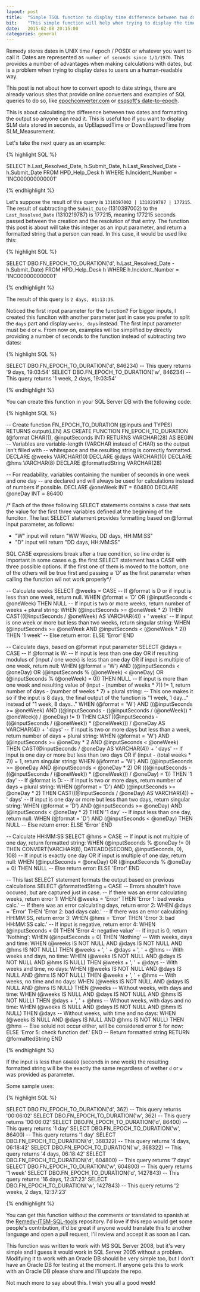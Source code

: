 ```yaml
---
layout: post
title:  "Simple TSQL function to display time difference between two dates"
bit:    "This simple function will help when trying to display the time difference between two dates. It works well to display SLM data too."
date:   2015-02-08 20:15:00
categories: general
---
```


Remedy stores dates in UNIX time / epoch / POSIX or whatever you want to call it. Dates are represented as `number of seconds since 1/1/1970`. This provides a number of advantages when making calculations with dates, but is a problem when trying to display dates to users un a human-readable way.

This post is not about how to convert epoch to date strings, there are already various sites that provide online converters and examples of SQL queries to do so, like [epochconverter.com][epc] or [esqsoft's date-to-epoch][esq].

This is about calculating the difference between two dates and formatting the output so anyone can read it. This is useful too if you want to display SLM data stored in seconds, as UpElapsedTime or DownElapsedTime from SLM_Measurement.

Let's take the next query as an example:

{% highlight SQL %}

SELECT h.Last_Resolved_Date, h.Submit_Date, h.Last_Resolved_Date - h.Submit_Date
FROM HPD_Help_Desk h
WHERE h.Incident_Number = 'INC000000000001'

{% endhighlight %}

Let's suppose the result of this query is `1310397002 | 1310219787 | 177215`. The result of subtracting the `Submit_Date` (1310397002) to the `Last_Resolved_Date` (1310219787) is 177215, meaning 177215 seconds passed between the creation and the resolution of that entry. The function this post is about will take this integer as an input parameter, and return a formatted string that a person can read. In this case, it would be used like this:

{% highlight SQL %}

SELECT DBO.FN_EPOCH_TO_DURATION('d', h.Last_Resolved_Date - h.Submit_Date)
FROM HPD_Help_Desk h
WHERE h.Incident_Number = 'INC000000000001'

{% endhighlight %}

The result of this query is `2 days, 01:13:35`.

Noticed the first input parameter for the function? For bigger inputs, I created this funciton with another parameter just in case you prefer to split the `days` part and display `weeks, days` instead. The first input parameter must be `d` or `w`. From now on, examples will be simplified by directly providing a number of seconds to the function instead of subtracting two dates:

{% highlight SQL %}

SELECT DBO.FN_EPOCH_TO_DURATION('d', 846234) -- This query returns '9 days, 19:03:54'
SELECT DBO.FN_EPOCH_TO_DURATION('w', 846234) -- This query returns '1 week, 2 days, 19:03:54'

{% endhighlight %}

You can create this function in your SQL Server DB with the following code:

{% highlight SQL %}

-- Create function FN_EPOCH_TO_DURATION (@inputs and TYPES) RETURNS output(LEN) AS
CREATE FUNCTION FN_EPOCH_TO_DURATION (@format CHAR(1), @inputSeconds INT) RETURNS VARCHAR(28) AS
BEGIN
   -- Variables are variable-length (VARCHAR instead of CHAR) so the output isn't filled with 
   -- whitespace and the resulting string is correctly formatted.
   DECLARE @weeks VARCHAR(10)
   DECLARE @days VARCHAR(10)
   DECLARE @hms VARCHAR(8)
   DECLARE @formattedString VARCHAR(28)

   -- For readability, variables containing the number of seconds in one week and one day
   -- are declared and will always be used for calculations instead of numbers if possible.
   DECLARE @oneWeek INT = 604800
   DECLARE @oneDay INT = 86400

   /* Each of the three following SELECT statements contains a case that sets the value
   for the first three variables defined at the beginning of the funciton. The last SELECT
   statement provides formatting based on @format input parameter, as follows:
   - "W" input will return "WW Weeks, DD days, HH:MM:SS"
   - "D" input will return "DD days, HH:MM:SS" 
   
   SQL CASE expressions break after a true condition, so line order is important in some cases
   e.g. the first SELECT statement has a CASE with three possible options. If the first one of 
   them is moved to the bottom, one of the others will be true first and passing a 'D' as the 
   first parameter when calling the function wil not work properly*/

   -- Calculate weeks
   SELECT @weeks = CASE
      -- If @format is D or if input is less than one week, return null.
      WHEN @format = 'D' OR (@inputSeconds < @oneWeek) THEN NULL
      -- If input is two or more weeks, return number of weeks + plural string:
      WHEN (@inputSeconds >= @oneWeek * 2) THEN CAST((@inputSeconds / @oneWeek) AS VARCHAR(4)) + ' weeks'
      -- If input is one week or more but less than two weeks, return singular string:
      WHEN (@inputSeconds >= @oneWeek AND @inputSeconds < (@oneWeek * 2)) THEN '1 week'
      -- Else return error:
      ELSE 'Error'
   END
   
   -- Calculate days, based on @format input parameter
   SELECT @days = CASE
      -- If @format is W:
      -- If input is less than one day OR if resulting modulus of (input / one week) is less than one day OR if input is multiple of one week, return null:
      WHEN (@format = 'W') AND ((@inputSeconds < @oneDay) OR (@inputSeconds % (@oneWeek) < @oneDay) OR (@inputSeconds % (@oneWeek) = 0)) THEN NULL
      -- If input is more than one week and resulting value of (input - (number of weeks * 7)) != 1, return number of days - (number of weeks * 7) + plural string:
      -- This one makes it so if the input is 8 days, the final output of the function is "1 week, 1 day..." instead of "1 week, 8 days..."
      WHEN (@format = 'W') AND ((@inputSeconds >= @oneWeek) AND ((@inputSeconds - ((@inputSeconds / (@oneWeek)) * @oneWeek)) / @oneDay) != 1) THEN CAST((@inputSeconds - ((@inputSeconds / (@oneWeek)) *  (@oneWeek))) / @oneDay AS VARCHAR(4)) + ' days'
      -- If input is two or more days but less than a week, return number of days + plural string:
      WHEN (@format = 'W') AND (@inputSeconds >= @oneDay * 2 AND @inputSeconds < @oneWeek) THEN CAST(@inputSeconds / @oneDay AS VARCHAR(4)) + ' days'
      -- If input is one day or more but less than two days OR if (input - (total weeks * 7)) = 1, return singular string:
      WHEN (@format = 'W') AND ((@inputSeconds >= @oneDay AND @inputSeconds < @oneDay * 2) OR (((@inputSeconds - ((@inputSeconds / (@oneWeek)) * (@oneWeek))) / @oneDay) = 1)) THEN '1 day'
      -- If @format is D:
      -- If input is two or more days, return number of days + plural string:
      WHEN (@format = 'D') AND (@inputSeconds >= @oneDay * 2) THEN CAST((@inputSeconds / @oneDay) AS VARCHAR(4)) + ' days'
      -- If input is one day or more but less than two days, return singular string:
      WHEN (@format = 'D') AND (@inputSeconds >= @oneDay) AND (@inputSeconds < @oneDay * 2) THEN '1 day'
      -- If input less than one day, return null:
      WHEN (@format = 'D') AND (@inputSeconds < @oneDay) THEN NULL
      -- Else return error:
      ELSE 'Error'
   END
   
   -- Calculate HH:MM:SS
   SELECT @hms = CASE
      -- If input is not multiple of one day, return formatted string:
      WHEN (@inputSeconds % @oneDay != 0) THEN CONVERT(VARCHAR(8), DATEADD(SECOND, @inputSeconds, 0), 108)
      -- If input is exactly one day OR if input is multiple of one day, return null:
      WHEN (@inputSeconds = @oneDay) OR (@inputSeconds % @oneDay = 0) THEN NULL
      -- Else return error:
      ELSE 'Error'
   END

   -- This last SELECT statement formats the output based on previous calculations
   SELECT @formattedString = CASE
      -- Errors shoultn't have occured, but are captured just in case.
      -- If there was an error calculating weeks, return error 1:
      WHEN @weeks = 'Error' THEN 'Error 1: bad weeks calc.'
      -- If there was an error calculating days, return error 2:
      WHEN @days = 'Error' THEN 'Error 2: bad days calc.'
      -- If there was an error calculating HH:MM:SS, return error 3:
      WHEN @hms = 'Error' THEN 'Error 3: bad HH:MM:SS calc.'
      -- If input is negative, return error 4:
      WHEN (@inputSeconds < 0) THEN 'Error 4: negative value'
      -- If input is 0, return 'Nothing':
      WHEN (@inputSeconds = 0) THEN 'Nothing'
      -- With weeks, days and time:
      WHEN (@weeks IS NOT NULL AND @days IS NOT NULL AND @hms IS NOT NULL) THEN @weeks + ', ' + @days + ', ' + @hms
      -- With weeks and days, no time:
      WHEN (@weeks IS NOT NULL AND @days IS NOT NULL AND @hms IS NULL) THEN @weeks + ', ' + @days
      -- With weeks and time, no days:
      WHEN (@weeks IS NOT NULL AND @days IS NULL AND @hms IS NOT NULL) THEN @weeks + ', ' + @hms
      -- With weeks, no time and no days:
      WHEN (@weeks IS NOT NULL AND @days IS NULL AND @hms IS NULL) THEN @weeks
      -- Without weeks, with days and time:
      WHEN (@weeks IS NULL AND @days IS NOT NULL AND @hms IS NOT NULL) THEN @days + ', ' + @hms
      -- Without weeks, with days and no time:
      WHEN (@weeks IS NULL AND @days IS NOT NULL AND @hms IS NULL) THEN @days
      -- Without weeks, with time and no days:
      WHEN (@weeks IS NULL AND @days IS NULL AND @hms IS NOT NULL) THEN @hms
      -- Else soluld not occur either, will be considered error 5 for now:
      ELSE 'Error 5: check function def.'
   END
   -- Return formatted string
   RETURN @formattedString
END

{% endhighlight %}

If the input is less than `604800` (seconds in one week) the resulting formatted string will be the exactly the same regardless of wether `d` or `w` was provided as parameter.

Some sample uses:

{% highlight SQL %}

SELECT DBO.FN_EPOCH_TO_DURATION('d', 362) -- This query returns '00:06:02'
SELECT DBO.FN_EPOCH_TO_DURATION('w', 362) -- This query returns '00:06:02'
SELECT DBO.FN_EPOCH_TO_DURATION('d', 86400) -- This query returns '1 day'
SELECT DBO.FN_EPOCH_TO_DURATION('w', 86400) -- This query returns '1 day'
SELECT DBO.FN_EPOCH_TO_DURATION('d', 368322) -- This query returns '4 days, 06:18:42'
SELECT DBO.FN_EPOCH_TO_DURATION('w', 368322) -- This query returns '4 days, 06:18:42'
SELECT DBO.FN_EPOCH_TO_DURATION('d', 604800) -- This query returns '7 days'
SELECT DBO.FN_EPOCH_TO_DURATION('w', 604800) -- This query returns '1 week'
SELECT DBO.FN_EPOCH_TO_DURATION('d', 1427843) -- This query returns '16 days, 12:37:23'
SELECT DBO.FN_EPOCH_TO_DURATION('w', 1427843) -- This query returns '2 weeks, 2 days, 12:37:23'

{% endhighlight %}

You can get this function without the comments or translated to spanish at the [Remedy-ITSM-SQL-tools][rep] repository. I'd love if this repo would get some people's contribution, it'd be great if anyone would translate this to another language and open a pull request, I'll review and accept it as soon as I can. 

This function was written to work with MS SQL Server 2008, but it's very simple and I guess it would work in SQL Server 2005 without a problem. Modifying it to work with an Oracle DB should be very simple too, but I don't have an Oracle DB for testing at the moment. If anyone gets this to work with an Oracle DB please share and I'll update the repo.

Not much more to say about this. I wish you all a good week!

[epc]: http://www.epochconverter.com
[esq]: http://www.esqsoft.com/javascript_examples/date-to-epoch.htm
[rep]: https://github.com/mentats/Remedy-ITSM-SQL-tools
[fdl]: http://sqlfiddle.com/#!4/8e249/2